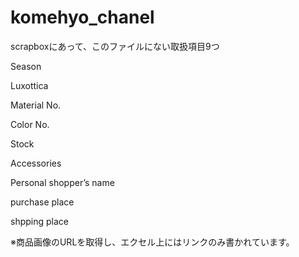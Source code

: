 # komehyo_chanel

scrapboxにあって、このファイルにない取扱項目9つ

  Season
  
  Luxottica
  
  Material No.
  
  Color No.
  
  Stock
  
  Accessories
  
  Personal shopper’s name
  
  purchase place
  
  shpping place

 ※商品画像のURLを取得し、エクセル上にはリンクのみ書かれています。
